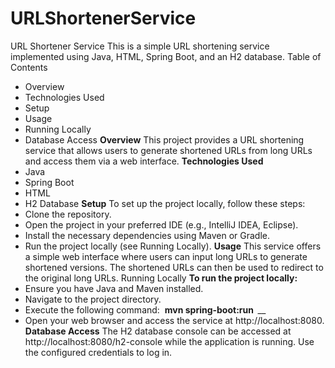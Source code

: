 # URLShortenerService
URL Shortener Service
This is a simple URL shortening service implemented using Java, HTML, Spring Boot, and an H2 database.
Table of Contents
* Overview
* Technologies Used
* Setup
* Usage
* Running Locally
* Database Access
**Overview**
This project provides a URL shortening service that allows users to generate shortened URLs from long URLs and access them via a web interface.
**Technologies Used**
* Java
* Spring Boot
* HTML
* H2 Database
**Setup**
To set up the project locally, follow these steps:
* Clone the repository.
* Open the project in your preferred IDE (e.g., IntelliJ IDEA, Eclipse).
* Install the necessary dependencies using Maven or Gradle.
* Run the project locally (see Running Locally).
**Usage**
This service offers a simple web interface where users can input long URLs to generate shortened versions. The shortened URLs can then be used to redirect to the original long URLs.
Running Locally
**To run the project locally:**
* Ensure you have Java and Maven installed.
* Navigate to the project directory.
* Execute the following command:  **mvn spring-boot:run  **__  
* Open your web browser and access the service at http://localhost:8080.
**Database Access**
The H2 database console can be accessed at http://localhost:8080/h2-console while the application is running. Use the configured credentials to log in.
